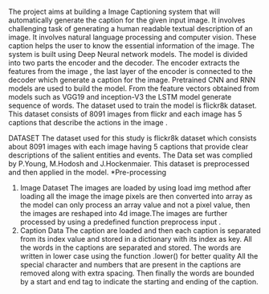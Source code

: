 The project aims at building a Image Captioning system that will
automatically generate the caption for the given input image. It
involves challenging task of generating a human readable textual description of an image. 
It involves natural language processing and
computer vision. These caption helps the user to know the essential
information of the image.
The system is built using Deep Neural network models. The
model is divided into two parts the encoder and the decoder. The
encoder extracts the features from the image , the last layer of the
encoder is connected to the decoder which generate a caption for the
image. Pretrained CNN and RNN models are used to build the model. From the feature
vectors obtained from models such as VGG19 and inception-V3 the
LSTM model generate sequence of words.
The dataset used to train the model is flickr8k dataset. This
dataset consists of 8091 images from flickr and each image has 5
captions that describe the actions in the image .

DATASET
The dataset used for this study is flickr8k dataset which consists
about 8091 images with each image having 5 captions that provide
clear descriptions of the salient entities and events. The Data set
was complied by P.Young, M.Hodosh and J.Hockenmaier. This
dataset is preprocessed and then applied in the model.
 *Pre-processing
1. Image Dataset
The images are loaded by using load img method after loading all
the image the image pixels are then converted into array as the
model can only process an array value and not a pixel value, then the
images are reshaped into 4d image.The images are further processed
by using a predefined function preprocess input .
2. Caption Data
The caption are loaded and then each caption is separated from its
index value and stored in a dictionary with its index as key. All
the words in the captions are separated and stored. The words are
written in lower case using the function .lower() for better quality
All the special character and numbers that are present in the captions are removed along with extra spacing.
Then finally the words are bounded by a start and end tag to indicate the starting and
ending of the caption.
